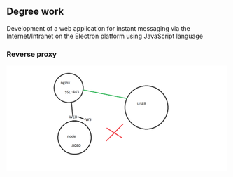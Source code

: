 ## Degree work

Development of a web application for instant messaging via the Internet/Intranet on the Electron platform using
JavaScript language  

### Reverse proxy  

![alt text][guide]  

[guide]: guide.png "JopaScript"

